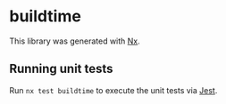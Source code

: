 # buildtime

This library was generated with [Nx](https://nx.dev).

## Running unit tests

Run `nx test buildtime` to execute the unit tests via [Jest](https://jestjs.io).
